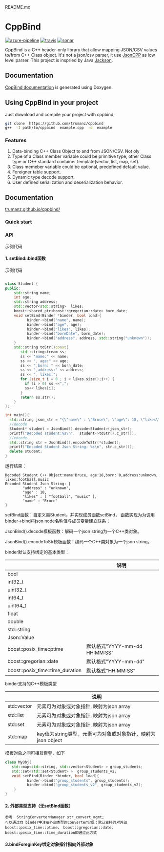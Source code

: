 README.md

# CppBind



[![azure-pipeline](https://dev.azure.com/trumanckzhou/trumanckzhou/_apis/build/status/trumanz.cppbind?branchName=master)](https://dev.azure.com/trumanckzhou/trumanckzhou/_build/latest?definitionId=1&branchName=master)
[![travis](https://api.travis-ci.org/trumanz/cppbind.svg?branch=master)](https://travis-ci.org/github/trumanz/cppbind)
[![sonar](https://sonarcloud.io/api/project_badges/measure?project=trumanz_cppbind&metric=alert_status)](https://sonarcloud.io/dashboard?id=trumanz_cppbind) 


CppBind is a C++ header-only library that allow mapping JSON/CSV values to/from C++ Class object. It's not a json/csv parser, it use [JsonCPP](https://github.com/open-source-parsers/jsoncpp) as low level parser. This project is inspried by Java [Jackson](https://github.com/FasterXML/jackson).


## Documentation
[CppBind documentation](http://trumanz.github.io/cppbind/) is generated using Doxygen.

## Using CppBind in your project
Just download and compile your project with cppbind;
```bash
git clone  https://github.com/trumanz/cppbind
g++  -I path/to/cppbind  example.cpp  -o  example
```

### Features
1. Data-binding C++ Class Object to and from JSON/CSV. Not oly 
2. Type of a Class member variable could be primitive type, other Class type or C++ standard container template(vector, list, map, set).
3. Class memeber variable could be  optional, predefined default value.
4. Foreigner table support. 
5. Dynamic type decode support.
6. User defined serialization and deserialization behavior.


## Documentation

[trumanz.github.io/cppbind/](https://trumanz.github.io/cppbind/)


### Quick start


### API

示例代码



#### 1. setBind::bind函数

示例代码

```c++

class Student {
public:
    std::string name;
    int age;  
    std::string address;
    std::vector<std::string>  likes;
    boost::shared_ptr<boost::gregorian::date> born_date;
    void setBind(Binder *binder, bool load){
          binder->bind("name", name);
          binder->bind("age", age);
          binder->bind("likes", likes);
          binder->bind("bornDate", born_date);
          binder->bind("address", address, std::string("unknown"));
    }
    std::string toStr()const{
       std::stringstream ss;
       ss << "name:" << name;
       ss << ", age:" << age;
       ss << ",born: " << born_date;
       ss << ",address:" << address;
       ss << ", likes:";
       for (size_t i = 0 ; i < likes.size();i++) {
         if (i > 0) ss <<",";
         ss<< likes[i];
       }
       return ss.str();
    }
};

int main(){
  std::string json_str = "{\"name\" : \"Bruce\", \"age\": 18, \"likes\" : [\"football\", \"music\"] }";
  //decode
  Student* student = JsonBind().decode<Student>(json_str);
  printf("Decoded student:%s\n",  student->toStr().c_str());
  //encode
  std::string str = JsonBind().encodeToStr(*student);
  printf("Encoded Student Json String: %s\n", str.c_str());
  delete student;
}
```

运行结果：

```shell
Decoded Student C++ Object:name:Bruce, age:18,born: 0,address:unknown, likes:football,music
Encoded Student Json String: {
        "address" : "unknown",
        "age" : 18,
        "likes" : [ "football", "music" ],
        "name" : "Bruce"
}
```

setBind函数：自定义类Student，并实现成员函数setBind， 函数实现为为调用binder->bind将json node名称值与成员变量建立联系；

JsonBind().decode模板函数：解码一个json string为一个C++类对象。

JsonBind().encodeToStr模板函数：编码一个C++类对象为一个json string。

binder默认支持绑定的基本类型：

|                                  | 说明                          |
| :------------------------------- | ----------------------------- |
| bool                             |                               |
| int32_t                          |                               |
| uint32_t                         |                               |
| int64_t                          |                               |
| uint64_t                         |                               |
| float                            |                               |
| double                           |                               |
| std::string                      |                               |
| Json::Value                      |                               |
| boost::posix_time::ptime         | 默认格式"YYYY-mm-dd HH:MM:SS" |
| boost::gregorian::date           | 默认格式"YYYY-mm-dd"          |
| boost::posix_time::time_duration | 默认格式"HH:MM:SS”            |

binder支持的C++模板类型

|             | 说明                                                         |
| ----------- | ------------------------------------------------------------ |
| std::vector | 元素可为对象或对象指针,  映射为json array                    |
| std::list   | 元素可为对象或对象指针,  映射为json array                    |
| std::set    | 元素可为对象或对象指针,  映射为json array                    |
| std::map    | key值为string类型，元素可为对象或对象指针，映射为json object |

 模板对象之间可相互嵌套，如下

```c++
class MyObj{
   std::map<std::string, std::vector<Student> > group_students;
   std::set<std::set<Student> >  group_students_v2;
   void setBind(Binder *binder, bool load){
          binder->bind("group_students", group_students);
          binder->bind("group_students_v2", group_students_v2);
    }
}
```



#### 2. 外部类型支持（无setBind函数）

```
参考  StringConverterManager str_convert_mgmt;
可以通过向 binder中注册外部类型的Converter实现；默认支持的对外部boost::posix_time::ptime， boost::gregorian::date， boost::posix_time::time_duration即通过此方式
```

#### 3.bindForeginKey绑定对象指针指向外部对象

```

```

```

```
